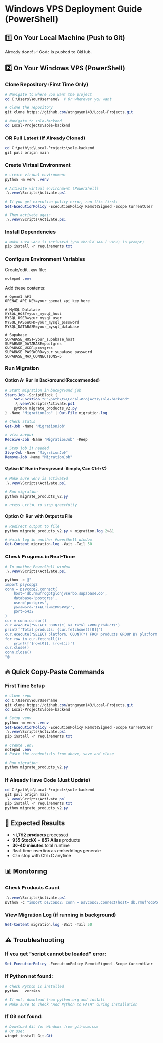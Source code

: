 # Windows VPS Deployment Guide (PowerShell)

## 1️⃣ On Your Local Machine (Push to Git)

Already done! ✅ Code is pushed to GitHub.

## 2️⃣ On Your Windows VPS (PowerShell)

### Clone Repository (First Time Only)
```powershell
# Navigate to where you want the project
cd C:\Users\YourUsername\  # Or wherever you want

# Clone the repository
git clone https://github.com/atnguyen143/Local-Projects.git

# Navigate to sole-backend
cd Local-Projects\sole-backend
```

### OR Pull Latest (If Already Cloned)
```powershell
cd C:\path\to\Local-Projects\sole-backend
git pull origin main
```

### Create Virtual Environment
```powershell
# Create virtual environment
python -m venv .venv

# Activate virtual environment (PowerShell)
.\.venv\Scripts\Activate.ps1

# If you get execution policy error, run this first:
Set-ExecutionPolicy -ExecutionPolicy RemoteSigned -Scope CurrentUser

# Then activate again
.\.venv\Scripts\Activate.ps1
```

### Install Dependencies
```powershell
# Make sure venv is activated (you should see (.venv) in prompt)
pip install -r requirements.txt
```

### Configure Environment Variables
Create/edit `.env` file:
```powershell
notepad .env
```

Add these contents:
```env
# OpenAI API
OPENAI_API_KEY=your_openai_api_key_here

# MySQL Database
MYSQL_HOST=your_mysql_host
MYSQL_USER=your_mysql_user
MYSQL_PASSWORD=your_mysql_password
MYSQL_DATABASE=your_mysql_database

# Supabase
SUPABASE_HOST=your_supabase_host
SUPABASE_DATABASE=postgres
SUPABASE_USER=postgres
SUPABASE_PASSWORD=your_supabase_password
SUPABASE_MAX_CONNECTIONS=5
```

### Run Migration

#### Option A: Run in Background (Recommended)
```powershell
# Start migration in background job
Start-Job -ScriptBlock {
    Set-Location "C:\path\to\Local-Projects\sole-backend"
    .\.venv\Scripts\Activate.ps1
    python migrate_products_v2.py
} -Name "MigrationJob" | Out-File migration.log

# Check status
Get-Job -Name "MigrationJob"

# View output
Receive-Job -Name "MigrationJob" -Keep

# Stop job if needed
Stop-Job -Name "MigrationJob"
Remove-Job -Name "MigrationJob"
```

#### Option B: Run in Foreground (Simple, Can Ctrl+C)
```powershell
# Make sure venv is activated
.\.venv\Scripts\Activate.ps1

# Run migration
python migrate_products_v2.py

# Press Ctrl+C to stop gracefully
```

#### Option C: Run with Output to File
```powershell
# Redirect output to file
python migrate_products_v2.py > migration.log 2>&1

# Watch log in another PowerShell window
Get-Content migration.log -Wait -Tail 50
```

### Check Progress in Real-Time
```powershell
# In another PowerShell window
.\.venv\Scripts\Activate.ps1

python -c @"
import psycopg2
conn = psycopg2.connect(
    host='db.rmufrqgptglonjwserbo.supabase.co',
    database='postgres',
    user='postgres',
    password='IFELriNmzDW5PWgr',
    port=5432
)
cur = conn.cursor()
cur.execute('SELECT COUNT(*) as total FROM products')
print(f'Total products: {cur.fetchone()[0]}')
cur.execute('SELECT platform, COUNT(*) FROM products GROUP BY platform')
for row in cur.fetchall():
    print(f'{row[0]}: {row[1]}')
cur.close()
conn.close()
"@
```

## 🔥 Quick Copy-Paste Commands

### First Time Setup
```powershell
# Clone repo
cd C:\Users\YourUsername
git clone https://github.com/atnguyen143/Local-Projects.git
cd Local-Projects\sole-backend

# Setup venv
python -m venv .venv
Set-ExecutionPolicy -ExecutionPolicy RemoteSigned -Scope CurrentUser
.\.venv\Scripts\Activate.ps1
pip install -r requirements.txt

# Create .env
notepad .env
# Paste the credentials from above, save and close

# Run migration
python migrate_products_v2.py
```

### If Already Have Code (Just Update)
```powershell
cd C:\path\to\Local-Projects\sole-backend
git pull origin main
.\.venv\Scripts\Activate.ps1
pip install -r requirements.txt
python migrate_products_v2.py
```

## 🎯 Expected Results

- **~1,792 products** processed
- **935 StockX** + **857 Alias** products
- **30-40 minutes** total runtime
- Real-time insertion as embeddings generate
- Can stop with Ctrl+C anytime

## 📊 Monitoring

### Check Products Count
```powershell
.\.venv\Scripts\Activate.ps1
python -c "import psycopg2; conn = psycopg2.connect(host='db.rmufrqgptglonjwserbo.supabase.co', database='postgres', user='postgres', password='IFELriNmzDW5PWgr', port=5432); cur = conn.cursor(); cur.execute('SELECT COUNT(*) FROM products'); print(f'Total: {cur.fetchone()[0]}'); cur.close(); conn.close()"
```

### View Migration Log (if running in background)
```powershell
Get-Content migration.log -Wait -Tail 50
```

## ⚠️ Troubleshooting

### If you get "script cannot be loaded" error:
```powershell
Set-ExecutionPolicy -ExecutionPolicy RemoteSigned -Scope CurrentUser
```

### If Python not found:
```powershell
# Check Python is installed
python --version

# If not, download from python.org and install
# Make sure to check "Add Python to PATH" during installation
```

### If Git not found:
```powershell
# Download Git for Windows from git-scm.com
# Or use:
winget install Git.Git
```
